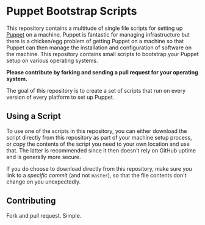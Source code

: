 # Puppet Bootstrap Scripts

This repository contains a multitude of single file scripts for setting
up [Puppet](http://puppetlabs.com/puppet/what-is-puppet/) on a machine.
Puppet is fantastic for managing infrastructure but there is a chicken/egg
problem of getting Puppet on a machine so that Puppet can then manage
the installation and configuration of software on the machine. This repository
contains small scripts to bootstrap your Puppet setup on various operating
systems.

**Please contribute by forking and sending a pull request for your
operating system.**

The goal of this repository is to create a set of scripts that run
on every version of every platform to set up Puppet.

## Using a Script

To use one of the scripts in this repository, you can either download the
script directly from this repository as part of your machine setup process,
or copy the contents of the script you need to your own location and use that.
The latter is recommended since it then doesn't rely on GitHub uptime and
is generally more secure.

If you do choose to download directly from this repository, make sure
you link to a _specific commit_ (and not `master`), so that the file
contents don't change on you unexpectedly.

## Contributing

Fork and pull request. Simple.
